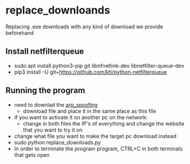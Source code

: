 # replace_downloands
Replacing .exe downloads with any kind of download we provide beforehand

## Install netfilterqueue
* sudo apt install python3-pip git libnfnetlink-dev libnetfilter-queue-dev
* pip3 install -U git+https://github.com/kti/python-netfilterqueue

## Running the program
* need to downlad the [arp_spoofing](https://github.com/YuvalAsidon/ARP_Spoofing)
  * download file and place it in the same place as this file
* if you want to activate it on another pc on the network:
  * change in both files the IP's of everything and change the website that you want to try it on
* change what file you want to make the target pc download instead
* sudo python replace_downloads.py
* In order to terminate the program program, CTRL+C in both terminals that gets open
